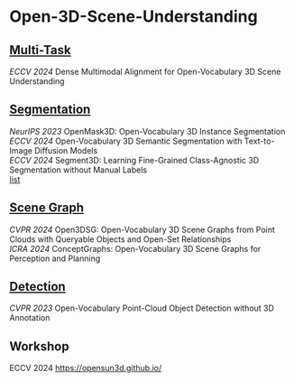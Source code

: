 # Open-3D-Scene-Understanding

## [Multi-Task]()
*ECCV 2024* Dense Multimodal Alignment for Open-Vocabulary 3D Scene Understanding  

## [Segmentation]()
*NeurIPS 2023* OpenMask3D: Open-Vocabulary 3D Instance Segmentation  
*ECCV 2024* Open-Vocabulary 3D Semantic Segmentation with Text-to-Image Diffusion Models  
*ECCV 2024* Segment3D: Learning Fine-Grained Class-Agnostic 3D Segmentation without Manual Labels  
[list](https://github.com/Qinying-Liu/Awesome-Open-Vocabulary-Semantic-Segmentation)

## [Scene Graph]()
*CVPR 2024* Open3DSG: Open-Vocabulary 3D Scene Graphs from Point Clouds with Queryable Objects and Open-Set Relationships  
*ICRA 2024* ConceptGraphs: Open-Vocabulary 3D Scene Graphs for Perception and Planning

## [Detection]()
*CVPR 2023* Open-Vocabulary Point-Cloud Object Detection without 3D Annotation  

## Workshop
ECCV 2024 https://opensun3d.github.io/  
